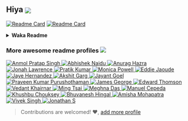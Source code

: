 ## Hiya <img align="center" src="https://media.giphy.com/media/1fhj2FW0661V3Nb2Me/giphy.gif" width="50">

[![Readme Card](https://github-readme-stats.vercel.app/api?username=ming-tsai&show_icons=true&theme=buefy&hide_border=true)](https://github.com/anuraghazra/github-readme-stats)
[![Readme Card](https://github-readme-streak-stats.herokuapp.com/?user=ming-tsai&theme=buefy&hide_border=true)](https://github.com/DenverCoder1/github-readme-streak-stats)


<details><summary><strong>Waka Readme</strong></summary>

<!--START_SECTION:waka-->
![Profile Views](http://img.shields.io/badge/Profile%20Views-5-blue)

**🐱 My Github Data** 

> 🏆 1,082 Contributions in the Year 2021
 > 
> 📦 32.0 kB Used in Github's Storage 
 > 
> 💼 Opted to Hire
 > 
> 📜 45 Public Repositories 
 > 
> 🔑 3 Private Repositories  
 > 
**I'm an Early 🐤** 

```text
🌞 Morning    250 commits    ███████░░░░░░░░░░░░░░░░░░   28.51% 
🌆 Daytime    292 commits    ████████░░░░░░░░░░░░░░░░░   33.3% 
🌃 Evening    332 commits    █████████░░░░░░░░░░░░░░░░   37.86% 
🌙 Night      3 commits      ░░░░░░░░░░░░░░░░░░░░░░░░░   0.34%

```
📅 **I'm Most Productive on Sunday** 

```text
Monday       82 commits     ██░░░░░░░░░░░░░░░░░░░░░░░   9.35% 
Tuesday      132 commits    ███░░░░░░░░░░░░░░░░░░░░░░   15.05% 
Wednesday    112 commits    ███░░░░░░░░░░░░░░░░░░░░░░   12.77% 
Thursday     127 commits    ███░░░░░░░░░░░░░░░░░░░░░░   14.48% 
Friday       151 commits    ████░░░░░░░░░░░░░░░░░░░░░   17.22% 
Saturday     113 commits    ███░░░░░░░░░░░░░░░░░░░░░░   12.88% 
Sunday       160 commits    ████░░░░░░░░░░░░░░░░░░░░░   18.24%

```


📊 **This Week I Spent My Time On** 

```text
⌚︎ Time Zone: America/La_Paz

💬 Programming Languages: 
No Activity Tracked This Week

🔥 Editors: 
No Activity Tracked This Week

```

**I Mostly Code in TypeScript** 

```text
TypeScript               8 repos             █████████░░░░░░░░░░░░░░░░   38.1% 
C#                       5 repos             ██████░░░░░░░░░░░░░░░░░░░   23.81% 
Java                     5 repos             ██████░░░░░░░░░░░░░░░░░░░   23.81% 
Vue                      2 repos             ██░░░░░░░░░░░░░░░░░░░░░░░   9.52% 
Jupyter Notebook         1 repo              █░░░░░░░░░░░░░░░░░░░░░░░░   4.76%

```


**Timeline**

![Chart not found](https://raw.githubusercontent.com/ming-tsai/ming-tsai/master/charts/bar_graph.png) 


 Last Updated on 28/08/2021
<!--END_SECTION:waka-->

</details>

### More awesome readme profiles <img align="top" src="https://media.giphy.com/media/1ZDCwrqow6vioQX4Yi/giphy.gif" width="30">
<!--awesome-profiles:start-->
<a href="https://github.com/anmol098">
    <img src="https://avatars.githubusercontent.com/u/15426564?u=d8328dd0939070360893b3a955f50eb8fd8ac144&v=4" alt="Anmol Pratap Singh" width="60px" height="60px">
</a>
<a href="https://github.com/abhisheknaiidu">
    <img src="https://avatars.githubusercontent.com/u/55599878?u=20125265c87bbeb0801d57796ccaaed48fc08706&v=4" alt="Abhishek Naidu" width="60px" height="60px">
</a>
<a href="https://github.com/anuraghazra">
    <img src="https://avatars.githubusercontent.com/u/35374649?u=1d031ad477ef5f38e1e4ea5474ba5fc29bcbeab9&v=4" alt="Anurag Hazra" width="60px" height="60px">
</a>
<a href="https://github.com/DenverCoder1">
    <img src="https://avatars.githubusercontent.com/u/20955511?u=5bbdbfe0199b05d6ca913fb799236c8beedcd192&v=4" alt="Jonah Lawrence" width="60px" height="60px">
</a>
<a href="https://github.com/pr2tik1">
    <img src="https://avatars.githubusercontent.com/u/34391513?u=e0f8dde92fae468403a53d3b1dcd960d366bbeff&v=4" alt="Pratik Kumar" width="60px" height="60px">
</a>
<a href="https://github.com/M0nica">
    <img src="https://avatars.githubusercontent.com/u/6998954?u=f96fc82764933cefbd15322eca1d4581666325c7&v=4" alt="Monica Powell" width="60px" height="60px">
</a>
<a href="https://github.com/eddiejaoude">
    <img src="https://avatars.githubusercontent.com/u/624760?v=4" alt="Eddie Jaoude" width="60px" height="60px">
</a>
<a href="https://github.com/jayehernandez">
    <img src="https://avatars.githubusercontent.com/u/13959651?u=7c7e8c32a1b6c838daca2b689376539288a8572a&v=4" alt="Jaye Hernandez" width="60px" height="60px">
</a>
<a href="https://github.com/gargakshit">
    <img src="https://avatars.githubusercontent.com/u/15605299?u=e424225b7795e522558a7812dd71443c4e6f3667&v=4" alt="Akshit Garg" width="60px" height="60px">
</a>
<a href="https://github.com/JayantGoel001">
    <img src="https://avatars.githubusercontent.com/u/54479676?u=52c05b3b0c1ec7fea0a4520334e5d93e9b02e22e&v=4" alt="Jayant Goel" width="60px" height="60px">
</a>
<a href="https://github.com/praveenscience">
    <img src="https://avatars.githubusercontent.com/u/1830380?u=74697d8b1cbf3e16adec7b411369afbd53ce4864&v=4" alt="Praveen Kumar Purushothaman" width="60px" height="60px">
</a>
<a href="https://github.com/jamesgeorge007">
    <img src="https://avatars.githubusercontent.com/u/25279263?u=4b3389d9cd2e2aa0eab21899cb7e5746a4889e31&v=4" alt="James George" width="60px" height="60px">
</a>
<a href="https://github.com/ethomson">
    <img src="https://avatars.githubusercontent.com/u/1130014?u=baab4900e651b50553a049146167b9e6b66a8a45&v=4" alt="Edward Thomson" width="60px" height="60px">
</a>
<a href="https://github.com/VedantKhairnar">
    <img src="https://avatars.githubusercontent.com/u/42309779?u=0756e1c5b65c5e40ec0a4120081a56e97611f460&v=4" alt="Vedant Khairnar" width="60px" height="60px">
</a>
<a href="https://github.com/ming-tsai">
    <img src="https://avatars.githubusercontent.com/u/37890026?u=43559caf43dedba5fb5df816788153b4d2e00f7f&v=4" alt="Ming Tsai" width="60px" height="60px">
</a>
<a href="https://github.com/Meghna-DAS">
    <img src="https://avatars.githubusercontent.com/u/55181652?v=4" alt="Meghna Das" width="60px" height="60px">
</a>
<a href="https://github.com/mecm1993">
    <img src="https://avatars.githubusercontent.com/u/8043309?v=4" alt="Manuel Cepeda" width="60px" height="60px">
</a>
<a href="https://github.com/ChoukseyKhushbu">
    <img src="https://avatars.githubusercontent.com/u/48558044?u=e5b8301423907004b7b020fccd5cf284eb78fa59&v=4" alt="Khushbu Chouksey" width="60px" height="60px">
</a>
<a href="https://github.com/BhuvaneshHingal">
    <img src="https://avatars.githubusercontent.com/u/58567847?u=a326a2c8d5dcd311130910db488f7732d24caf25&v=4" alt="Bhuvanesh Hingal" width="60px" height="60px">
</a>
<a href="https://github.com/Amisha-Mohapatra">
    <img src="https://avatars.githubusercontent.com/u/68538660?u=35b3e3a15aa2903462e37a1be3c0f47adbea101d&v=4" alt="Amisha Mohapatra" width="60px" height="60px">
</a>
<a href="https://github.com/vivmost">
    <img src="https://avatars.githubusercontent.com/u/58110469?u=6d1f13d58562cf0bf0678205e03d16c010c86f19&v=4" alt="Vivek Singh" width="60px" height="60px">
</a>
<a href="https://github.com/TGTGamer">
    <img src="https://avatars.githubusercontent.com/u/11413796?v=4" alt="Jonathan S" width="60px" height="60px">
</a>

<!--awesome-profiles:end-->
<br />

> Contributions are welcomed! ❤, [add more profile](https://github.com/ming-tsai/ming-tsai/edit/master/src/data/users.ts)
